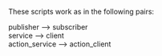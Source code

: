 These scripts work as in the following pairs:

publisher       -->  subscriber\
service         -->  client\
action_service  -->  action_client